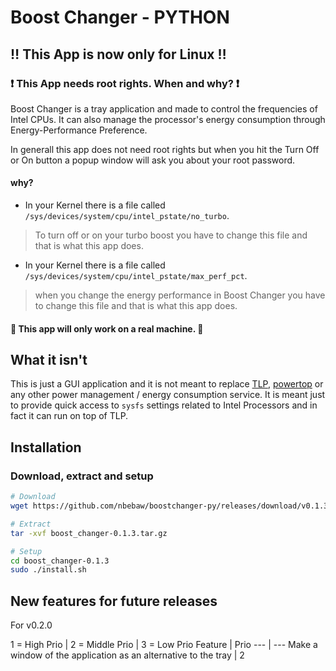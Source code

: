 # Boost Changer - PYTHON
## :bangbang: This App is now only for Linux :bangbang:

### :heavy_exclamation_mark: This App needs root rights. When and why? :heavy_exclamation_mark:

Boost Changer is a tray application and made to control the frequencies of Intel CPUs. It can also manage the processor's energy consumption through Energy-Performance Preference.

In generall this app does not need root rights but when you hit the Turn Off or On button a popup window will ask you about your root password.

#### why?

- In your Kernel there is a file called <code>/sys/devices/system/cpu/intel_pstate/no_turbo</code>.
> To turn off or on your turbo boost you have to change this file and that is what this app does.<br>

- In your Kernel there is a file called <code>/sys/devices/system/cpu/intel_pstate/max_perf_pct</code>.
> when you change the energy performance in Boost Changer you have to change this file and that is what this app does.

#### :pushpin: This app will only work on a real machine. :pushpin:

## What it isn't
This is just a GUI application and it is not meant to replace 
[TLP](https://linrunner.de/en/tlp/tlp.html), [powertop](https://01.org/powertop) or 
any other power management / energy consumption service. It is meant just to 
provide quick access to ``sysfs`` settings related to Intel Processors and 
in fact it can run on top of TLP.

## Installation

### Download, extract and setup
```bash
# Download
wget https://github.com/nbebaw/boostchanger-py/releases/download/v0.1.3/boost_changer-0.1.3.tar.gz

# Extract
tar -xvf boost_changer-0.1.3.tar.gz

# Setup
cd boost_changer-0.1.3
sudo ./install.sh
```

## New features for future releases
For v0.2.0

1 = High Prio |  2 = Middle Prio |  3 = Low Prio
Feature | Prio
--- | ---
Make a window of the application as an alternative to the tray | 2

